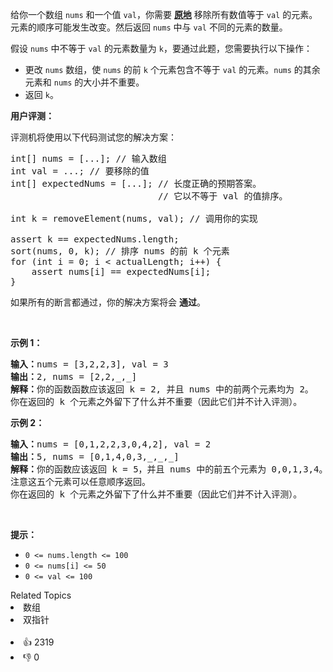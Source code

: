 <p>给你一个数组 <code>nums</code><em>&nbsp;</em>和一个值 <code>val</code>，你需要 <strong><a href="https://baike.baidu.com/item/%E5%8E%9F%E5%9C%B0%E7%AE%97%E6%B3%95" target="_blank">原地</a></strong> 移除所有数值等于&nbsp;<code>val</code><em>&nbsp;</em>的元素。元素的顺序可能发生改变。然后返回&nbsp;<code>nums</code>&nbsp;中与&nbsp;<code>val</code>&nbsp;不同的元素的数量。</p>

<p>假设 <code>nums</code> 中不等于 <code>val</code> 的元素数量为 <code>k</code>，要通过此题，您需要执行以下操作：</p>

<ul> 
 <li>更改 <code>nums</code> 数组，使 <code>nums</code> 的前 <code>k</code> 个元素包含不等于 <code>val</code> 的元素。<code>nums</code> 的其余元素和 <code>nums</code> 的大小并不重要。</li> 
 <li>返回 <code>k</code>。</li> 
</ul>

<p><strong>用户评测：</strong></p>

<p>评测机将使用以下代码测试您的解决方案：</p>

<pre>
int[] nums = [...]; // 输入数组
int val = ...; // 要移除的值
int[] expectedNums = [...]; // 长度正确的预期答案。
                            // 它以不等于 val 的值排序。

int k = removeElement(nums, val); // 调用你的实现

assert k == expectedNums.length;
sort(nums, 0, k); // 排序 nums 的前 k 个元素
for (int i = 0; i &lt; actualLength; i++) {
    assert nums[i] == expectedNums[i];
}</pre>

<p>如果所有的断言都通过，你的解决方案将会 <strong>通过</strong>。</p>

<p>&nbsp;</p>

<p><strong>示例 1：</strong></p>

<pre>
<strong>输入：</strong>nums = [3,2,2,3], val = 3
<strong>输出：</strong>2, nums = [2,2,_,_]
<strong>解释：</strong>你的函数函数应该返回 k = 2, 并且 nums<em> </em>中的前两个元素均为 2。
你在返回的 k 个元素之外留下了什么并不重要（因此它们并不计入评测）。</pre>

<p><strong>示例 2：</strong></p>

<pre>
<strong>输入：</strong>nums = [0,1,2,2,3,0,4,2], val = 2
<strong>输出：</strong>5, nums = [0,1,4,0,3,_,_,_]
<strong>解释：</strong>你的函数应该返回 k = 5，并且 nums 中的前五个元素为 0,0,1,3,4。
注意这五个元素可以任意顺序返回。
你在返回的 k 个元素之外留下了什么并不重要（因此它们并不计入评测）。
</pre>

<p>&nbsp;</p>

<p><strong>提示：</strong></p>

<ul> 
 <li><code>0 &lt;= nums.length &lt;= 100</code></li> 
 <li><code>0 &lt;= nums[i] &lt;= 50</code></li> 
 <li><code>0 &lt;= val &lt;= 100</code></li> 
</ul>

<div><div>Related Topics</div><div><li>数组</li><li>双指针</li></div></div><br><div><li>👍 2319</li><li>👎 0</li></div>